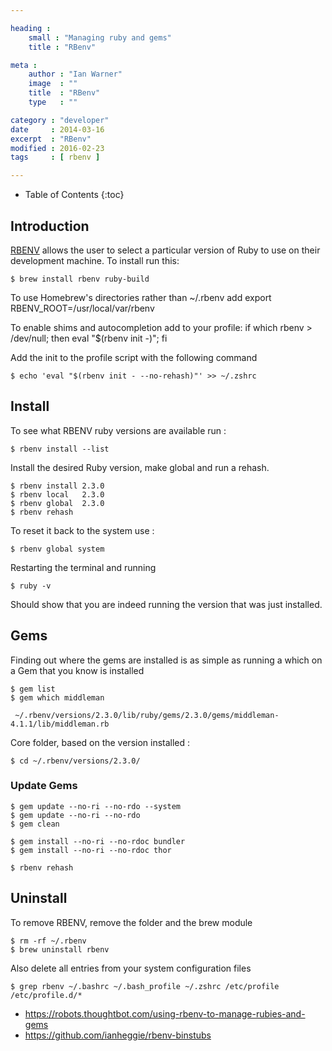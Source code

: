 ```yaml
---

heading :
    small : "Managing ruby and gems"
    title : "RBenv"

meta :
    author : "Ian Warner"
    image  : ""
    title  : "RBenv"
    type   : ""

category : "developer"
date     : 2014-03-16
excerpt  : "RBenv"
modified : 2016-02-23
tags     : [ rbenv ]

---
```


* Table of Contents
{:toc}

## Introduction

[RBENV][] allows the user to select a particular version of Ruby to use on their
development machine. To install run this:

    $ brew install rbenv ruby-build

To use Homebrew's directories rather than ~/.rbenv add export RBENV_ROOT=/usr/local/var/rbenv

To enable shims and autocompletion add to your profile:
if which rbenv > /dev/null; then eval "$(rbenv init -)"; fi

Add the init to the profile script with the following command

    $ echo 'eval "$(rbenv init - --no-rehash)"' >> ~/.zshrc

## Install

To see what RBENV ruby versions are available run :

    $ rbenv install --list

Install the desired Ruby version, make global and run a rehash.

    $ rbenv install 2.3.0
    $ rbenv local   2.3.0
    $ rbenv global  2.3.0
    $ rbenv rehash

To reset it back to the system use :

    $ rbenv global system

Restarting the terminal and running

    $ ruby -v

Should show that you are indeed running the version that was just installed.

## Gems

Finding out where the gems are installed is as simple as running a which on a Gem
that you know is installed

    $ gem list
    $ gem which middleman

     ~/.rbenv/versions/2.3.0/lib/ruby/gems/2.3.0/gems/middleman-4.1.1/lib/middleman.rb

Core folder, based on the version installed :

    $ cd ~/.rbenv/versions/2.3.0/

### Update Gems

    $ gem update --no-ri --no-rdo --system
    $ gem update --no-ri --no-rdo
    $ gem clean

    $ gem install --no-ri --no-rdoc bundler
    $ gem install --no-ri --no-rdoc thor

    $ rbenv rehash

## Uninstall

To remove RBENV, remove the folder and the brew module

    $ rm -rf ~/.rbenv
    $ brew uninstall rbenv

Also delete all entries from your system configuration files

    $ grep rbenv ~/.bashrc ~/.bash_profile ~/.zshrc /etc/profile /etc/profile.d/*

- https://robots.thoughtbot.com/using-rbenv-to-manage-rubies-and-gems
- https://github.com/ianheggie/rbenv-binstubs

[RBENV]:https://github.com/sstephenson/rbenv/
